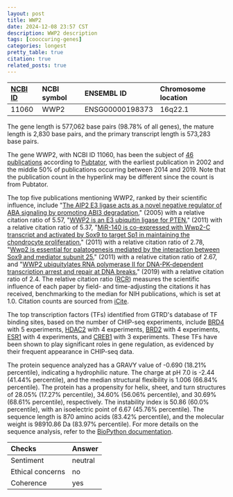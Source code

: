 ```yaml
---
layout: post
title: WWP2
date: 2024-12-08 23:57 CST
description: WWP2 description
tags: [cooccuring-genes]
categories: longest
pretty_table: true
citation: true
related_posts: true
---
```




| [NCBI ID](https://www.ncbi.nlm.nih.gov/gene/11060) | NCBI symbol | ENSEMBL ID | Chromosome location |
| :-------- | :------- | :-------- | :------- |
| 11060  | WWP2 | ENSG00000198373 | 16q22.1 |



The gene length is 577,062 base pairs (98.78% of all genes), the mature length is 2,830 base pairs, and the primary transcript length is 573,283 base pairs.


The gene WWP2, with NCBI ID 11060, has been the subject of [46 publications](https://pubmed.ncbi.nlm.nih.gov/?term=%22WWP2%22) according to [Pubtator](https://academic.oup.com/nar/article/47/W1/W587/5494727), with the earliest publication in 2002 and the middle 50% of publications occurring between 2014 and 2019. Note that the publication count in the hyperlink may be different since the count is from Pubtator.


The top five publications mentioning WWP2, ranked by their scientific influence, include "[The AIP2 E3 ligase acts as a novel negative regulator of ABA signaling by promoting ABI3 degradation.](https://pubmed.ncbi.nlm.nih.gov/15998807)" (2005) with a relative citation ratio of 5.57, "[WWP2 is an E3 ubiquitin ligase for PTEN.](https://pubmed.ncbi.nlm.nih.gov/21532586)" (2011) with a relative citation ratio of 5.37, "[MiR-140 is co-expressed with Wwp2-C transcript and activated by Sox9 to target Sp1 in maintaining the chondrocyte proliferation.](https://pubmed.ncbi.nlm.nih.gov/21872590)" (2011) with a relative citation ratio of 2.78, "[Wwp2 is essential for palatogenesis mediated by the interaction between Sox9 and mediator subunit 25.](https://pubmed.ncbi.nlm.nih.gov/21427722)" (2011) with a relative citation ratio of 2.67, and "[WWP2 ubiquitylates RNA polymerase II for DNA-PK-dependent transcription arrest and repair at DNA breaks.](https://pubmed.ncbi.nlm.nih.gov/31048545)" (2019) with a relative citation ratio of 2.4. The relative citation ratio ([RCR](https://journals.plos.org/plosbiology/article?id=10.1371/journal.pbio.1002541)) measures the scientific influence of each paper by field- and time-adjusting the citations it has received, benchmarking to the median for NIH publications, which is set at 1.0. Citation counts are sourced from [iCite](https://icite.od.nih.gov).





The top transcription factors (TFs) identified from GTRD's database of TF binding sites, based on the number of CHIP-seq experiments, include [BRD4](https://www.ncbi.nlm.nih.gov/gene/23476) with 5 experiments, [HDAC2](https://www.ncbi.nlm.nih.gov/gene/3066) with 4 experiments, [BRD2](https://www.ncbi.nlm.nih.gov/gene/6046) with 4 experiments, [ESR1](https://www.ncbi.nlm.nih.gov/gene/2099) with 4 experiments, and [CREB1](https://www.ncbi.nlm.nih.gov/gene/1385) with 3 experiments. These TFs have been shown to play significant roles in gene regulation, as evidenced by their frequent appearance in CHIP-seq data.











The protein sequence analyzed has a GRAVY value of -0.690 (18.21% percentile), indicating a hydrophilic nature. The charge at pH 7.0 is -2.44 (41.44% percentile), and the median structural flexibility is 1.006 (66.84% percentile). The protein has a propensity for helix, sheet, and turn structures of 28.05% (17.27% percentile), 34.60% (56.06% percentile), and 30.69% (68.61% percentile), respectively. The instability index is 50.86 (60.0% percentile), with an isoelectric point of 6.67 (45.76% percentile). The sequence length is 870 amino acids (83.42% percentile), and the molecular weight is 98910.86 Da (83.97% percentile). For more details on the sequence analysis, refer to the [BioPython documentation](https://biopython.org/docs/1.75/api/Bio.SeqUtils.ProtParam.html).



| Checks    | Answer |
| :-------- | :------- |
| Sentiment  | neutral   |
| Ethical concerns | no     |
| Coherence    | yes    |